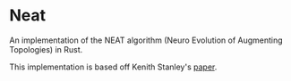 # Neat

An implementation of the NEAT algorithm (Neuro Evolution of Augmenting Topologies) in Rust.

This implementation is based off Kenith Stanley's [paper](https://nn.cs.utexas.edu/downloads/papers/stanley.ec02.pdf).
